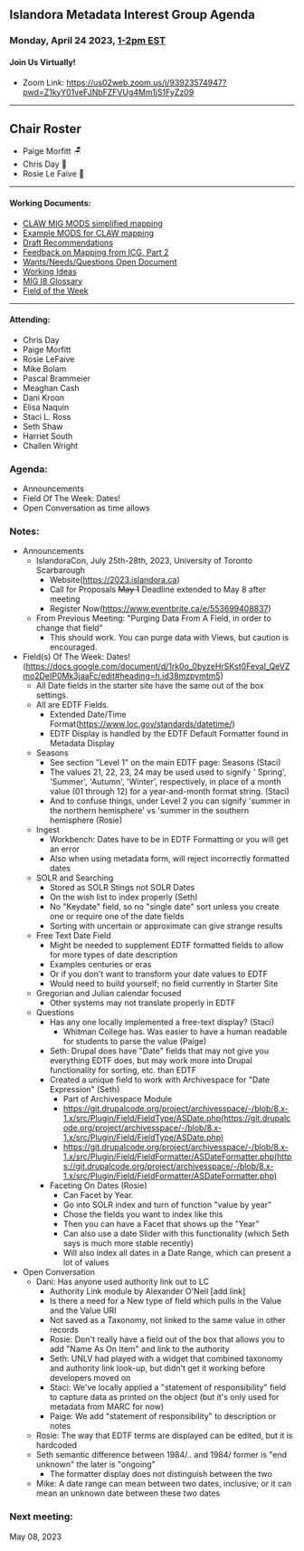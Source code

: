 ## Islandora Metadata Interest Group Agenda
### Monday, April 24 2023, [1-2pm EST](http://www.thetimezoneconverter.com/?t=1%20pm&tz=Toronto&) 
#### Join Us Virtually!
* Zoom Link: https://us02web.zoom.us/j/93923574947?pwd=Z1kyY01veFJNbFZFVUg4Mm1jS1FyZz09

---
## Chair Roster
* Paige Morfitt 🪑
* Chris Day 📝
* Rosie Le Faive 🧶
---

#### Working Documents:
* [CLAW MIG MODS simplified mapping](https://docs.google.com/spreadsheets/d/18u2qFJ014IIxlVpM3JXfDEFccwBZcoFsjbBGpvL0jJI/edit#gid=0)
* [Example MODS for CLAW mapping](https://docs.google.com/spreadsheets/d/1C2Xie7HUDSgRT5v4ldoJvlNdoXz2GHAPvL3PE3TOKW8/edit#gid=1829081124)
* [Draft Recommendations](https://docs.google.com/document/d/15qSO9YcALtYSqd6CUuGx0t8FwUJ5pPwVPz0PA5rU898/edit#heading=h.f9r6knw0rjvu)
* [Feedback on Mapping from ICG, Part 2](https://docs.google.com/document/d/11OpqMMCXM1TFXgsr4yyTQ_cH9DabnD31p7JnuTRQl28/edit?invite=CMWvruEI&ts=5e66437f)
* [Wants/Needs/Questions Open Document](https://docs.google.com/document/d/12Kpb6826TNPzzMuyPS0sESa9TLnmljQmeioWbaPeEdA/edit)
* [Working Ideas](https://github.com/islandora-interest-groups/Islandora-Metadata-Interest-Group/blob/main/working_docs/ideas_and_topics.md)
* [MIG I8 Glossary](https://docs.google.com/document/d/1cfPYFVV9qvvz2VjBRdYUN0CB7AyVDuG-GYavQ27DuBk/edit#heading=h.9fr9xw70meix)
* [Field of the Week](https://docs.google.com/document/d/1rk0o_0byzeHrSKst0Feval_QeVZmo2DeIP0Mk3jaaFc/edit)

---

#### Attending:
* Chris Day
* Paige Morfitt
* Rosie LeFaive
* Mike Bolam
* Pascal Brammeier
* Meaghan Cash
* Dani Kroon
* Elisa Naquin
* Staci L. Ross
* Seth Shaw
* Harriet South
* Challen Wright



### Agenda: 
* Announcements
* Field Of The Week: Dates!
* Open Conversation as time allows


### Notes: 
* Announcements
   * IslandoraCon, July 25th-28th, 2023, University of Toronto Scarbarough
      * Website(https://2023.islandora.ca)
      * Call for Proposals ~~May 1~~ Deadline extended to May 8 after meeting
      * Register Now(https://www.eventbrite.ca/e/553699408837)
   * From Previous Meeting: "Purging Data From A Field, in order to change that field"
      * This should work. You can purge data with Views, but caution is encouraged.
* Field(s) Of The Week: Dates! (https://docs.google.com/document/d/1rk0o_0byzeHrSKst0Feval_QeVZmo2DeIP0Mk3jaaFc/edit#heading=h.id38mzpymtm5)
   * All Date fields in the starter site have the same out of the box settings. 
   * All are EDTF Fields.
      * Extended Date/Time Format(https://www.loc.gov/standards/datetime/)
      * EDTF Display is handled by the EDTF Default Formatter found in Metadata Display
   * Seasons
      * See section "Level 1" on the main EDTF page: Seasons (Staci)
      * The values 21, 22, 23, 24 may be used used to signify ' Spring', 'Summer', 'Autumn', 'Winter', respectively, in place of a month value (01 through 12) for a year-and-month format string. (Staci)
      * And to confuse things, under Level 2 you can signify 'summer in the northern hemisphere' vs 'summer in the southern hemisphere (Rosie)
   * Ingest
      * Workbench: Dates have to be in EDTF Formatting or you will get an error
      * Also when using metadata form, will reject incorrectly formatted dates
   * SOLR and Searching
      * Stored as SOLR Stings not SOLR Dates
      * On the wish list to index properly (Seth)
      * No "Keydate" field, so no "single date" sort unless you create one or require one of the date fields
      * Sorting with uncertain or approximate can give strange results
   * Free Text Date Field
      * Might be needed to supplement EDTF formatted fields to allow for more types of date description
      * Examples centuries or eras
      * Or if you don't want to transform your date values to EDTF
      * Would need to build yourself; no field currently in Starter Site
   * Gregorian and Julian calendar focused
      * Other systems may not translate properly in EDTF
   * Questions
      * Has any one locally implemented a free-text display? (Staci) 
         * Whitman College has. Was easier to have a human readable for students to parse the value (Paige)
      * Seth: Drupal does have "Date" fields that may not give you everything EDTF does, but may work more into Drupal functionality for sorting, etc. than EDTF
      * Created a unique field to work with Archivespace for "Date Expression" (Seth)
         * Part of Archivespace Module
         * https://git.drupalcode.org/project/archivesspace/-/blob/8.x-1.x/src/Plugin/Field/FieldType/ASDate.php(https://git.drupalcode.org/project/archivesspace/-/blob/8.x-1.x/src/Plugin/Field/FieldType/ASDate.php)
         * https://git.drupalcode.org/project/archivesspace/-/blob/8.x-1.x/src/Plugin/Field/FieldFormatter/ASDateFormatter.php(https://git.drupalcode.org/project/archivesspace/-/blob/8.x-1.x/src/Plugin/Field/FieldFormatter/ASDateFormatter.php)
      * Faceting On Dates (Rosie)
         * Can Facet by Year.
         * Go into SOLR index and turn of function "value by year"
         * Chose the fields you want to index like this
         * Then you can have a Facet that shows up the "Year"
         * Can also use a date Slider with this functionality (which Seth says is much more stable recently)
         * Will also index all dates in a Date Range, which can present a lot of values
* Open Conversation
   * Dani: Has anyone used authority link out to LC
      * Authority Link module by Alexander O'Neil [add link]
      * Is there a need for a New type of field which pulls in the Value and the Value URI
      * Not saved as a Taxonomy, not linked to the same value in other records
      * Rosie: Don't really have a field out of the box that allows you to add "Name As On Item" and link to the authority
      * Seth: UNLV had played with a widget that combined taxonomy and authority link look-up, but didn't get it working before developers moved on
      * Staci: We've locally applied a "statement of responsibility" field to capture data as printed on the object (but it's only used for metadata from MARC for now)
      * Paige: We add "statement of responsibility" to description or notes
   * Rosie: The way that EDTF terms are displayed can be edited, but it is hardcoded
   * Seth semantic difference between 1984/.. and 1984/ former is "end unknown" the later is "ongoing"
      * The formatter display does not distinguish between the two
   * Mike: A date range can mean between two dates, inclusive; or it can mean an unknown date between these two dates

   

### Next meeting:
 May 08, 2023
